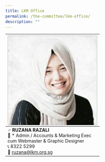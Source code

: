 ```yaml
---
title: LKM Office
permalink: /the-committee/lkm-office/
description: ""
---
```

| <img style="float:left;width:280px;height:280px;" src="/images/ruzana.png"> | 
| -------- | 
| ♂ **RUZANA RAZALI**<br>📇 *   Admin / Accounts &amp; Marketing Exec<br>cum Webmaster &amp; Graphic Designer<br>📞 8322 5299<br>📩 ruzana@lkm.org.sg| 


